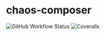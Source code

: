 # chaos-composer

![GitHub Workflow Status](https://img.shields.io/github/workflow/status/itabaiyu/chaos-composer/.NET%20Build%20&%20Test)
![Coveralls](https://img.shields.io/coveralls/github/itabaiyu/chaos-composer)
